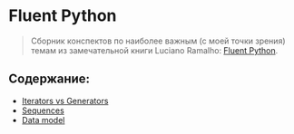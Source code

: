# Fluent Python

> Сборник конспектов по наиболее важным (с моей точки зрения) темам из замечательной книги Luciano Ramalho: [Fluent Python](http://shop.oreilly.com/product/0636920032519.do).

## Содержание:

- [Iterators vs Generators](sections/iterators_vs_generators.md)
- [Sequences](sections/sequences.md)
- [Data model](sections/data_model.md)
